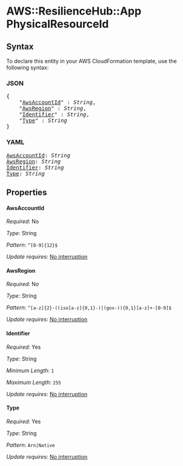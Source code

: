 # AWS::ResilienceHub::App PhysicalResourceId

## Syntax

To declare this entity in your AWS CloudFormation template, use the following syntax:

### JSON

<pre>
{
    "<a href="#awsaccountid" title="AwsAccountId">AwsAccountId</a>" : <i>String</i>,
    "<a href="#awsregion" title="AwsRegion">AwsRegion</a>" : <i>String</i>,
    "<a href="#identifier" title="Identifier">Identifier</a>" : <i>String</i>,
    "<a href="#type" title="Type">Type</a>" : <i>String</i>
}
</pre>

### YAML

<pre>
<a href="#awsaccountid" title="AwsAccountId">AwsAccountId</a>: <i>String</i>
<a href="#awsregion" title="AwsRegion">AwsRegion</a>: <i>String</i>
<a href="#identifier" title="Identifier">Identifier</a>: <i>String</i>
<a href="#type" title="Type">Type</a>: <i>String</i>
</pre>

## Properties

#### AwsAccountId

_Required_: No

_Type_: String

_Pattern_: <code>^[0-9]{12}$</code>

_Update requires_: [No interruption](https://docs.aws.amazon.com/AWSCloudFormation/latest/UserGuide/using-cfn-updating-stacks-update-behaviors.html#update-no-interrupt)

#### AwsRegion

_Required_: No

_Type_: String

_Pattern_: <code>^[a-z]{2}-((iso[a-z]{0,1}-)|(gov-)){0,1}[a-z]+-[0-9]$</code>

_Update requires_: [No interruption](https://docs.aws.amazon.com/AWSCloudFormation/latest/UserGuide/using-cfn-updating-stacks-update-behaviors.html#update-no-interrupt)

#### Identifier

_Required_: Yes

_Type_: String

_Minimum Length_: <code>1</code>

_Maximum Length_: <code>255</code>

_Update requires_: [No interruption](https://docs.aws.amazon.com/AWSCloudFormation/latest/UserGuide/using-cfn-updating-stacks-update-behaviors.html#update-no-interrupt)

#### Type

_Required_: Yes

_Type_: String

_Pattern_: <code>Arn|Native</code>

_Update requires_: [No interruption](https://docs.aws.amazon.com/AWSCloudFormation/latest/UserGuide/using-cfn-updating-stacks-update-behaviors.html#update-no-interrupt)
